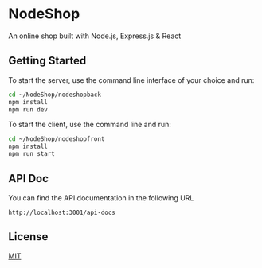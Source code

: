 # NodeShop

An online shop built with Node.js, Express.js & React

## Getting Started

To start the server, use the command line interface of your choice and run:
```bash
cd ~/NodeShop/nodeshopback
npm install
npm run dev
```
To start the client, use the command line and run:
```bash
cd ~/NodeShop/nodeshopfront
npm install
npm run start
```


## API Doc

You can find the API documentation in the following URL
```
http://localhost:3001/api-docs
```

## License
[MIT](https://choosealicense.com/licenses/mit/)
